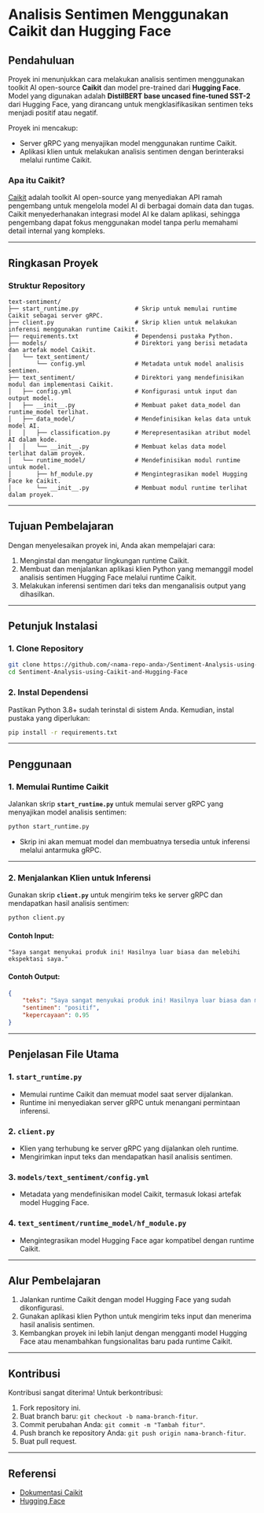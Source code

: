 # **Analisis Sentimen Menggunakan Caikit dan Hugging Face**

## **Pendahuluan**

Proyek ini menunjukkan cara melakukan analisis sentimen menggunakan toolkit AI open-source **Caikit** dan model pre-trained dari **Hugging Face**. Model yang digunakan adalah **DistilBERT base uncased fine-tuned SST-2** dari Hugging Face, yang dirancang untuk mengklasifikasikan sentimen teks menjadi positif atau negatif.

Proyek ini mencakup:
- Server gRPC yang menyajikan model menggunakan runtime Caikit.
- Aplikasi klien untuk melakukan analisis sentimen dengan berinteraksi melalui runtime Caikit.

### **Apa itu Caikit?**
[Caikit](https://github.com/Caikit) adalah toolkit AI open-source yang menyediakan API ramah pengembang untuk mengelola model AI di berbagai domain data dan tugas. Caikit menyederhanakan integrasi model AI ke dalam aplikasi, sehingga pengembang dapat fokus menggunakan model tanpa perlu memahami detail internal yang kompleks.

---

## **Ringkasan Proyek**

### **Struktur Repository**

```
text-sentiment/
├── start_runtime.py                # Skrip untuk memulai runtime Caikit sebagai server gRPC.
├── client.py                       # Skrip klien untuk melakukan inferensi menggunakan runtime Caikit.
├── requirements.txt                # Dependensi pustaka Python.
├── models/                         # Direktori yang berisi metadata dan artefak model Caikit.
│   └── text_sentiment/
│       └── config.yml              # Metadata untuk model analisis sentimen.
├── text_sentiment/                 # Direktori yang mendefinisikan modul dan implementasi Caikit.
│   ├── config.yml                  # Konfigurasi untuk input dan output model.
│   ├── __init__.py                 # Membuat paket data_model dan runtime_model terlihat.
│   ├── data_model/                 # Mendefinisikan kelas data untuk model AI.
│   │   ├── classification.py       # Merepresentasikan atribut model AI dalam kode.
│   │   └── __init__.py             # Membuat kelas data model terlihat dalam proyek.
│   └── runtime_model/              # Mendefinisikan modul runtime untuk model.
│       ├── hf_module.py            # Mengintegrasikan model Hugging Face ke Caikit.
│       └── __init__.py             # Membuat modul runtime terlihat dalam proyek.
```

---

## **Tujuan Pembelajaran**

Dengan menyelesaikan proyek ini, Anda akan mempelajari cara:
1. Menginstal dan mengatur lingkungan runtime Caikit.
2. Membuat dan menjalankan aplikasi klien Python yang memanggil model analisis sentimen Hugging Face melalui runtime Caikit.
3. Melakukan inferensi sentimen dari teks dan menganalisis output yang dihasilkan.

---

## **Petunjuk Instalasi**

### **1. Clone Repository**
```bash
git clone https://github.com/<nama-repo-anda>/Sentiment-Analysis-using-Caikit-and-Hugging-Face.git
cd Sentiment-Analysis-using-Caikit-and-Hugging-Face
```

### **2. Instal Dependensi**
Pastikan Python 3.8+ sudah terinstal di sistem Anda. Kemudian, instal pustaka yang diperlukan:
```bash
pip install -r requirements.txt
```

---

## **Penggunaan**

### **1. Memulai Runtime Caikit**
Jalankan skrip **`start_runtime.py`** untuk memulai server gRPC yang menyajikan model analisis sentimen:
```bash
python start_runtime.py
```
- Skrip ini akan memuat model dan membuatnya tersedia untuk inferensi melalui antarmuka gRPC.

---

### **2. Menjalankan Klien untuk Inferensi**
Gunakan skrip **`client.py`** untuk mengirim teks ke server gRPC dan mendapatkan hasil analisis sentimen:
```bash
python client.py
```

#### **Contoh Input:**
```text
"Saya sangat menyukai produk ini! Hasilnya luar biasa dan melebihi ekspektasi saya."
```

#### **Contoh Output:**
```json
{
    "teks": "Saya sangat menyukai produk ini! Hasilnya luar biasa dan melebihi ekspektasi saya.",
    "sentimen": "positif",
    "kepercayaan": 0.95
}
```

---

## **Penjelasan File Utama**

### **1. `start_runtime.py`**
- Memulai runtime Caikit dan memuat model saat server dijalankan.
- Runtime ini menyediakan server gRPC untuk menangani permintaan inferensi.

### **2. `client.py`**
- Klien yang terhubung ke server gRPC yang dijalankan oleh runtime.
- Mengirimkan input teks dan mendapatkan hasil analisis sentimen.

### **3. `models/text_sentiment/config.yml`**
- Metadata yang mendefinisikan model Caikit, termasuk lokasi artefak model Hugging Face.

### **4. `text_sentiment/runtime_model/hf_module.py`**
- Mengintegrasikan model Hugging Face agar kompatibel dengan runtime Caikit.

---

## **Alur Pembelajaran**

1. Jalankan runtime Caikit dengan model Hugging Face yang sudah dikonfigurasi.
2. Gunakan aplikasi klien Python untuk mengirim teks input dan menerima hasil analisis sentimen.
3. Kembangkan proyek ini lebih lanjut dengan mengganti model Hugging Face atau menambahkan fungsionalitas baru pada runtime Caikit.

---

## **Kontribusi**

Kontribusi sangat diterima! Untuk berkontribusi:
1. Fork repository ini.
2. Buat branch baru: `git checkout -b nama-branch-fitur`.
3. Commit perubahan Anda: `git commit -m "Tambah fitur"`.
4. Push branch ke repository Anda: `git push origin nama-branch-fitur`.
5. Buat pull request.

---

## **Referensi**
- [Dokumentasi Caikit](https://github.com/Caikit)
- [Hugging Face](https://huggingface.co)
